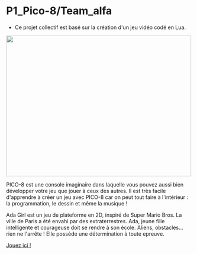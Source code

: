 # P1_Pico-8/Team_alfa

- <p>Ce projet collectif est basé sur la création d'un jeu vidéo codé en Lua.</p> 

<p><img align="center" alt="" src="https://github.com/Alexluu13/Pico-8-alfa/blob/master/Pico-8.png" width="500" height="380"/></p>

<p>PICO-8 est une console imaginaire dans laquelle vous pouvez aussi bien développer votre jeu que jouer à ceux des autres. Il est très facile d'apprendre à créer un jeu avec PICO-8 car on peut tout faire à l'intérieur : la programmation, le dessin et même la musique !</p>

<p>Ada Girl est un jeu de plateforme en 2D, inspiré de Super Mario Bros. La ville de Paris a été envahi par des extraterrestres. Ada, jeune fille intelligente et courageuse doit se rendre à son école. Aliens, obstacles... rien ne l'arrête ! Elle possède une détermination à toute epreuve.</p>

[Jouez ici !](https://www.lexaloffle.com/bbs/?tid=50225)
